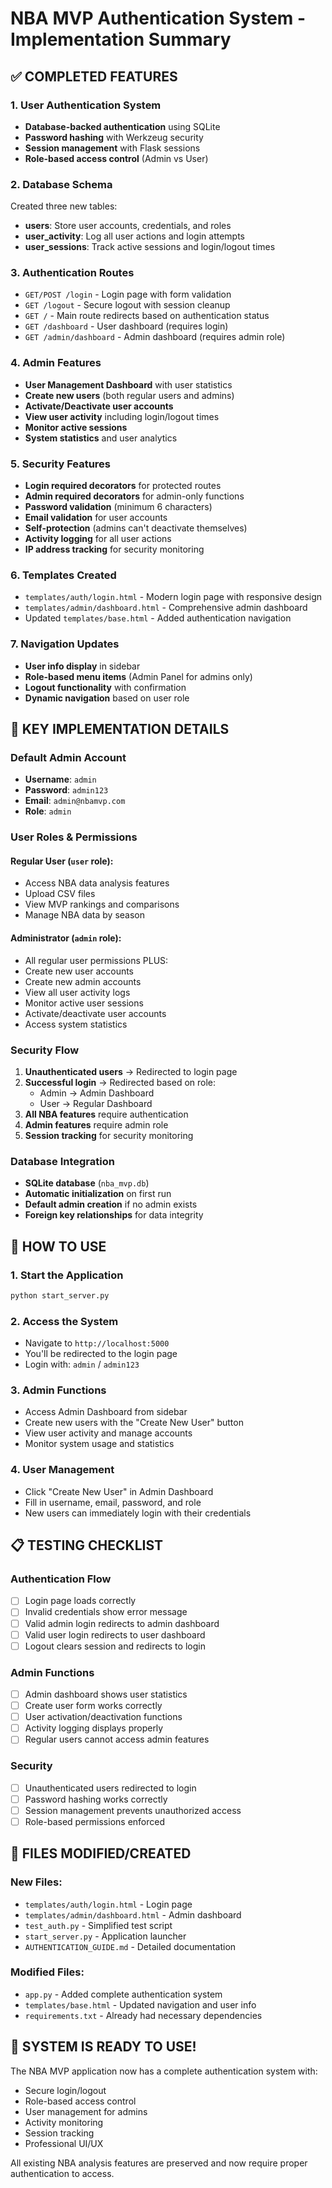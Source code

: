 # NBA MVP Authentication System - Implementation Summary

## ✅ COMPLETED FEATURES

### 1. User Authentication System
- **Database-backed authentication** using SQLite
- **Password hashing** with Werkzeug security
- **Session management** with Flask sessions
- **Role-based access control** (Admin vs User)

### 2. Database Schema
Created three new tables:
- **users**: Store user accounts, credentials, and roles
- **user_activity**: Log all user actions and login attempts
- **user_sessions**: Track active sessions and login/logout times

### 3. Authentication Routes
- `GET/POST /login` - Login page with form validation
- `GET /logout` - Secure logout with session cleanup
- `GET /` - Main route redirects based on authentication status
- `GET /dashboard` - User dashboard (requires login)
- `GET /admin/dashboard` - Admin dashboard (requires admin role)

### 4. Admin Features
- **User Management Dashboard** with user statistics
- **Create new users** (both regular users and admins)
- **Activate/Deactivate user accounts**
- **View user activity** including login/logout times
- **Monitor active sessions**
- **System statistics** and user analytics

### 5. Security Features
- **Login required decorators** for protected routes
- **Admin required decorators** for admin-only functions
- **Password validation** (minimum 6 characters)
- **Email validation** for user accounts
- **Self-protection** (admins can't deactivate themselves)
- **Activity logging** for all user actions
- **IP address tracking** for security monitoring

### 6. Templates Created
- `templates/auth/login.html` - Modern login page with responsive design
- `templates/admin/dashboard.html` - Comprehensive admin dashboard
- Updated `templates/base.html` - Added authentication navigation

### 7. Navigation Updates
- **User info display** in sidebar
- **Role-based menu items** (Admin Panel for admins only)
- **Logout functionality** with confirmation
- **Dynamic navigation** based on user role

## 🎯 KEY IMPLEMENTATION DETAILS

### Default Admin Account
- **Username**: `admin`
- **Password**: `admin123`  
- **Email**: `admin@nbamvp.com`
- **Role**: `admin`

### User Roles & Permissions

#### Regular User (`user` role):
- Access NBA data analysis features
- Upload CSV files
- View MVP rankings and comparisons
- Manage NBA data by season

#### Administrator (`admin` role):
- All regular user permissions PLUS:
- Create new user accounts
- Create new admin accounts  
- View all user activity logs
- Monitor active user sessions
- Activate/deactivate user accounts
- Access system statistics

### Security Flow
1. **Unauthenticated users** → Redirected to login page
2. **Successful login** → Redirected based on role:
   - Admin → Admin Dashboard
   - User → Regular Dashboard
3. **All NBA features** require authentication
4. **Admin features** require admin role
5. **Session tracking** for security monitoring

### Database Integration
- **SQLite database** (`nba_mvp.db`)
- **Automatic initialization** on first run
- **Default admin creation** if no admin exists
- **Foreign key relationships** for data integrity

## 🚀 HOW TO USE

### 1. Start the Application
```bash
python start_server.py
```

### 2. Access the System
- Navigate to `http://localhost:5000`
- You'll be redirected to the login page
- Login with: `admin` / `admin123`

### 3. Admin Functions
- Access Admin Dashboard from sidebar
- Create new users with the "Create New User" button
- View user activity and manage accounts
- Monitor system usage and statistics

### 4. User Management
- Click "Create New User" in Admin Dashboard
- Fill in username, email, password, and role
- New users can immediately login with their credentials

## 📋 TESTING CHECKLIST

### Authentication Flow
- [ ] Login page loads correctly
- [ ] Invalid credentials show error message
- [ ] Valid admin login redirects to admin dashboard
- [ ] Valid user login redirects to user dashboard
- [ ] Logout clears session and redirects to login

### Admin Functions
- [ ] Admin dashboard shows user statistics
- [ ] Create user form works correctly
- [ ] User activation/deactivation functions
- [ ] Activity logging displays properly
- [ ] Regular users cannot access admin features

### Security
- [ ] Unauthenticated users redirected to login
- [ ] Password hashing works correctly
- [ ] Session management prevents unauthorized access
- [ ] Role-based permissions enforced

## 🔧 FILES MODIFIED/CREATED

### New Files:
- `templates/auth/login.html` - Login page
- `templates/admin/dashboard.html` - Admin dashboard
- `test_auth.py` - Simplified test script
- `start_server.py` - Application launcher
- `AUTHENTICATION_GUIDE.md` - Detailed documentation

### Modified Files:
- `app.py` - Added complete authentication system
- `templates/base.html` - Updated navigation and user info
- `requirements.txt` - Already had necessary dependencies

## 🎉 SYSTEM IS READY TO USE!

The NBA MVP application now has a complete authentication system with:
- Secure login/logout
- Role-based access control
- User management for admins
- Activity monitoring
- Session tracking
- Professional UI/UX

All existing NBA analysis features are preserved and now require proper authentication to access.
